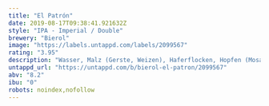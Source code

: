 ```yaml
---
title: "El Patrón"
date: 2019-08-17T09:38:41.921632Z
style: "IPA - Imperial / Double"
brewery: "Bierol"
image: "https://labels.untappd.com/labels/2099567"
rating: "3.95"
description: "Wasser, Malz (Gerste, Weizen), Haferflocken, Hopfen (Mosaic), Hefe"
untappd_url: "https://untappd.com/b/bierol-el-patron/2099567"
abv: "8.2"
ibu: "0"
robots: noindex,nofollow
---
```

